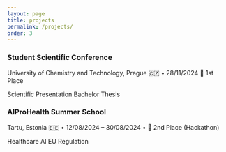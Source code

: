 ```yaml
---
layout: page
title: projects
permalink: /projects/
order: 3
---
```


<style>
.card:hover .card-header h3 {
    text-decoration: underline;
}
</style>

<script>
function toggleDescription(id) {
    var element = document.getElementById(id);
    if (element.style.display === "none") {
        element.style.display = "block";
    } else {
        element.style.display = "none";
    }
}
</script>

<div class="projects-section">

<div class="card" onclick="toggleDescription('sscDesc')">
    <div class="card-header">
        <h3>Student Scientific Conference</h3>
        <div class="card-meta">
            University of Chemistry and Technology, Prague 🇨🇿 • 28/11/2024 
            <span class="project-award">🥇 1st Place</span>
        </div>
    </div>
    <p class="card-tags">
        <span class="tag">Scientific Presentation</span>
        <span class="tag">Bachelor Thesis</span>
    </p>
    <div id="sscDesc" style="display: none;">
        <p>
            Presented my bachelor thesis research at the annual Student Scientific Conference alongside top student projects from across the university in my field.
        </p>
    </div>
</div>

<div class="card" onclick="toggleDescription('aiprohealthDesc')">
    <div class="card-header">
        <h3>AIProHealth Summer School</h3>
        <div class="card-meta">
            Tartu, Estonia 🇪🇪 • 12/08/2024 – 30/08/2024 • 
            <span class="project-award">🥈 2nd Place (Hackathon)</span>
        </div>
    </div>
    <p class="card-tags">
        <span class="tag">Healthcare</span>
        <span class="tag">AI</span>
        <span class="tag">EU Regulation</span>
    </p>
    <div id="aiprohealthDesc" style="display: none;">
        <p>
            Participated in the AIProHealth summer school focused on advancing AI solutions in healthcare. As part of an interdisciplinary team, we developed a prototype of a digital medical device aimed at helping doctors predict early onset preeclampsia in pregnant women, potentially reducing healthcare costs and saving lives. I was responsible for the technical aspects of the machine learning model.
        </p>
        <div class="card-links">
            <a href="https://eithealth.eu/programmes/aiprohealth/" class="button" target="_blank">Program Info</a>
            <a href="/assets/presentations/tartu_presentation.pdf" class="button">Presentation</a>
        </div>
    </div>
</div>

</div>



